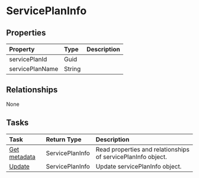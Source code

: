 # ServicePlanInfo



## Properties
| Property	   | Type	|Description|
|:---------------|:--------|:----------|
|servicePlanId|Guid||
|servicePlanName|String||

## Relationships
None


## Tasks

| Task		   | Return Type	|Description|
|:---------------|:--------|:----------|
|[Get metadata](../api/serviceplaninfo_get.md) | ServicePlanInfo |Read properties and relationships of servicePlanInfo object.|
|[Update](../api/serviceplaninfo_update.md) | ServicePlanInfo	|Update servicePlanInfo object. |
